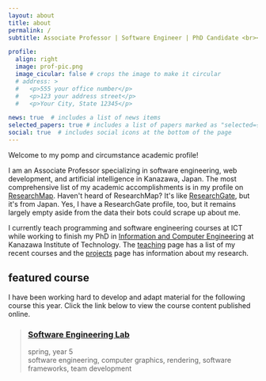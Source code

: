 ```yaml
---
layout: about
title: about
permalink: /
subtitle: Associate Professor | Software Engineer | PhD Candidate <br><a href='https://www.ict-kanazawa.ac.jp/'>International College of Technology, Kanazawa</a> (ICT)

profile:
  align: right
  image: prof-pic.png
  image_cicular: false # crops the image to make it circular
  # address: >
  #   <p>555 your office number</p>
  #   <p>123 your address street</p>
  #   <p>Your City, State 12345</p>

news: true  # includes a list of news items
selected_papers: true # includes a list of papers marked as "selected={true}"
social: true  # includes social icons at the bottom of the page
---
```


Welcome to my pomp and circumstance academic profile!

I am an Associate Professor specializing in software engineering, web development, and artificial intelligence in Kanazawa, Japan. The most comprehensive list of my academic accomplishments is in my profile on [ResearchMap](https://researchmap.jp/rsonger?lang=en). Haven't heard of ResearchMap? It's like [ResearchGate](https://www.researchgate.net/), but it's from Japan. Yes, I have a ResearchGate profile, too, but it remains largely empty aside from the data their bots could scrape up about me.

I currently teach programming and software engineering courses at ICT while working to finish my PhD in [Information and Computer Engineering](https://www.kanazawa-it.ac.jp/ekit/education/curriculum/graduate/index.html) at Kanazawa Institute of Technology. The [teaching](/teaching) page has a list of my recent courses and the [projects](/projects) page has information about my research.

## featured course

I have been working hard to develop and adapt material for the following course this year. Click the link below to view the course content published online.

<blockquote>
    <h3>
        <a href="https://robsonger.dev/software-engineering-lab">Software Engineering Lab</a>
    </h3>
    <div class="post-meta">spring, year 5</div>
    <div class="post-tags">software engineering, computer graphics, rendering, software frameworks, team development</div>
</blockquote>
